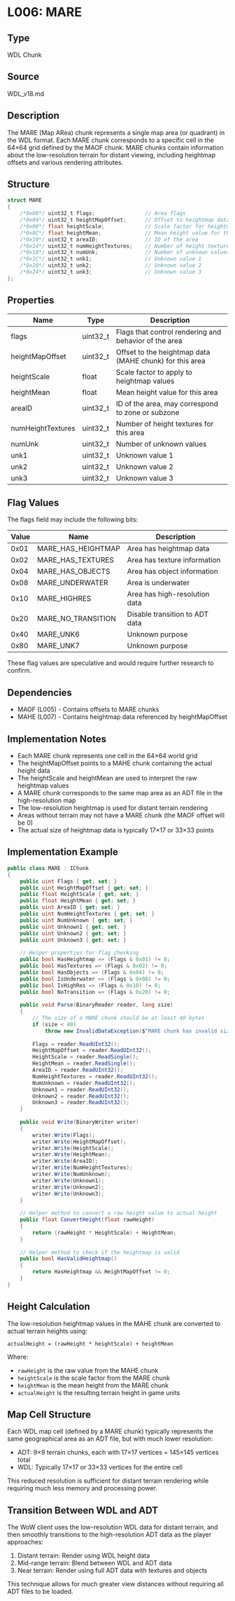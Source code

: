 # L006: MARE

## Type
WDL Chunk

## Source
WDL_v18.md

## Description
The MARE (Map ARea) chunk represents a single map area (or quadrant) in the WDL format. Each MARE chunk corresponds to a specific cell in the 64×64 grid defined by the MAOF chunk. MARE chunks contain information about the low-resolution terrain for distant viewing, including heightmap offsets and various rendering attributes.

## Structure
```csharp
struct MARE
{
    /*0x00*/ uint32_t flags;                // Area flags
    /*0x04*/ uint32_t heightMapOffset;      // Offset to heightmap data (MAHE chunk)
    /*0x08*/ float heightScale;             // Scale factor for heightmap values
    /*0x0C*/ float heightMean;              // Mean height value for the area
    /*0x10*/ uint32_t areaID;               // ID of the area
    /*0x14*/ uint32_t numHeightTextures;    // Number of height textures
    /*0x18*/ uint32_t numUnk;               // Number of unknown values
    /*0x1C*/ uint32_t unk1;                 // Unknown value 1
    /*0x20*/ uint32_t unk2;                 // Unknown value 2
    /*0x24*/ uint32_t unk3;                 // Unknown value 3
};
```

## Properties
| Name | Type | Description |
|------|------|-------------|
| flags | uint32_t | Flags that control rendering and behavior of the area |
| heightMapOffset | uint32_t | Offset to the heightmap data (MAHE chunk) for this area |
| heightScale | float | Scale factor to apply to heightmap values |
| heightMean | float | Mean height value for this area |
| areaID | uint32_t | ID of the area, may correspond to zone or subzone |
| numHeightTextures | uint32_t | Number of height textures for this area |
| numUnk | uint32_t | Number of unknown values |
| unk1 | uint32_t | Unknown value 1 |
| unk2 | uint32_t | Unknown value 2 |
| unk3 | uint32_t | Unknown value 3 |

## Flag Values
The flags field may include the following bits:

| Value | Name | Description |
|-------|------|-------------|
| 0x01 | MARE_HAS_HEIGHTMAP | Area has heightmap data |
| 0x02 | MARE_HAS_TEXTURES | Area has texture information |
| 0x04 | MARE_HAS_OBJECTS | Area has object information |
| 0x08 | MARE_UNDERWATER | Area is underwater |
| 0x10 | MARE_HIGHRES | Area has high-resolution data |
| 0x20 | MARE_NO_TRANSITION | Disable transition to ADT data |
| 0x40 | MARE_UNK6 | Unknown purpose |
| 0x80 | MARE_UNK7 | Unknown purpose |

These flag values are speculative and would require further research to confirm.

## Dependencies
- MAOF (L005) - Contains offsets to MARE chunks
- MAHE (L007) - Contains heightmap data referenced by heightMapOffset

## Implementation Notes
- Each MARE chunk represents one cell in the 64×64 world grid
- The heightMapOffset points to a MAHE chunk containing the actual height data
- The heightScale and heightMean are used to interpret the raw heightmap values
- A MARE chunk corresponds to the same map area as an ADT file in the high-resolution map
- The low-resolution heightmap is used for distant terrain rendering
- Areas without terrain may not have a MARE chunk (the MAOF offset will be 0)
- The actual size of heightmap data is typically 17×17 or 33×33 points

## Implementation Example
```csharp
public class MARE : IChunk
{
    public uint Flags { get; set; }
    public uint HeightMapOffset { get; set; }
    public float HeightScale { get; set; }
    public float HeightMean { get; set; }
    public uint AreaID { get; set; }
    public uint NumHeightTextures { get; set; }
    public uint NumUnknown { get; set; }
    public uint Unknown1 { get; set; }
    public uint Unknown2 { get; set; }
    public uint Unknown3 { get; set; }
    
    // Helper properties for flag checking
    public bool HasHeightmap => (Flags & 0x01) != 0;
    public bool HasTextures => (Flags & 0x02) != 0;
    public bool HasObjects => (Flags & 0x04) != 0;
    public bool IsUnderwater => (Flags & 0x08) != 0;
    public bool IsHighRes => (Flags & 0x10) != 0;
    public bool NoTransition => (Flags & 0x20) != 0;
    
    public void Parse(BinaryReader reader, long size)
    {
        // The size of a MARE chunk should be at least 40 bytes
        if (size < 40)
            throw new InvalidDataException($"MARE chunk has invalid size: {size} (expected at least 40)");
        
        Flags = reader.ReadUInt32();
        HeightMapOffset = reader.ReadUInt32();
        HeightScale = reader.ReadSingle();
        HeightMean = reader.ReadSingle();
        AreaID = reader.ReadUInt32();
        NumHeightTextures = reader.ReadUInt32();
        NumUnknown = reader.ReadUInt32();
        Unknown1 = reader.ReadUInt32();
        Unknown2 = reader.ReadUInt32();
        Unknown3 = reader.ReadUInt32();
    }
    
    public void Write(BinaryWriter writer)
    {
        writer.Write(Flags);
        writer.Write(HeightMapOffset);
        writer.Write(HeightScale);
        writer.Write(HeightMean);
        writer.Write(AreaID);
        writer.Write(NumHeightTextures);
        writer.Write(NumUnknown);
        writer.Write(Unknown1);
        writer.Write(Unknown2);
        writer.Write(Unknown3);
    }
    
    // Helper method to convert a raw height value to actual height
    public float ConvertHeight(float rawHeight)
    {
        return (rawHeight * HeightScale) + HeightMean;
    }
    
    // Helper method to check if the heightmap is valid
    public bool HasValidHeightmap()
    {
        return HasHeightmap && HeightMapOffset != 0;
    }
}
```

## Height Calculation
The low-resolution heightmap values in the MAHE chunk are converted to actual terrain heights using:

```
actualHeight = (rawHeight * heightScale) + heightMean
```

Where:
- `rawHeight` is the raw value from the MAHE chunk
- `heightScale` is the scale factor from the MARE chunk
- `heightMean` is the mean height from the MARE chunk
- `actualHeight` is the resulting terrain height in game units

## Map Cell Structure
Each WDL map cell (defined by a MARE chunk) typically represents the same geographical area as an ADT file, but with much lower resolution:

- ADT: 9×9 terrain chunks, each with 17×17 vertices = 145×145 vertices total
- WDL: Typically 17×17 or 33×33 vertices for the entire cell

This reduced resolution is sufficient for distant terrain rendering while requiring much less memory and processing power.

## Transition Between WDL and ADT
The WoW client uses the low-resolution WDL data for distant terrain, and then smoothly transitions to the high-resolution ADT data as the player approaches:

1. Distant terrain: Render using WDL height data
2. Mid-range terrain: Blend between WDL and ADT data
3. Near terrain: Render using full ADT data with textures and objects

This technique allows for much greater view distances without requiring all ADT files to be loaded. 